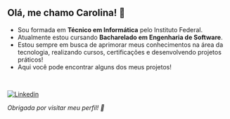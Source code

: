 ## Olá, me chamo Carolina! 👋

- Sou formada em **Técnico em Informática** pelo Instituto Federal.
- Atualmente estou cursando **Bacharelado em Engenharia de Software**. 
- Estou sempre em busca de aprimorar meus conhecimentos na área da tecnologia, realizando cursos, certificações e desenvolvendo projetos práticos!
- Aqui você pode encontrar alguns dos meus projetos!
<br>

[![Linkedin](https://img.shields.io/badge/LinkedIn-0077B5?style=for-the-badge&logo=linkedin&logoColor=white)](https://www.linkedin.com/in/carolina-vitoria-linck-lopes)

*Obrigada por visitar meu perfil! 💜*
